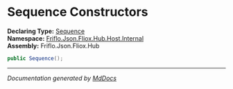 ﻿<!--  
  <auto-generated>   
    The contents of this file were generated by a tool.  
    Changes to this file may be list if the file is regenerated  
  </auto-generated>   
-->

# Sequence Constructors

**Declaring Type:** [Sequence](../index.md)  
**Namespace:** [Friflo.Json.Fliox.Hub.Host.Internal](../../index.md)  
**Assembly:** Friflo.Json.Fliox.Hub

```csharp
public Sequence();
```
___

*Documentation generated by [MdDocs](https://github.com/ap0llo/mddocs)*

